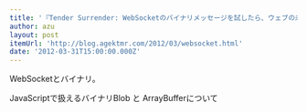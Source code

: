 ```yaml
---
title: '『Tender Surrender: WebSocketのバイナリメッセージを試したら、ウェブの未来が垣間見えた』'
author: azu
layout: post
itemUrl: 'http://blog.agektmr.com/2012/03/websocket.html'
date: '2012-03-31T15:00:00.000Z'
---
```

WebSocketとバイナリ。

JavaScriptで扱えるバイナリBlob と ArrayBufferについて
